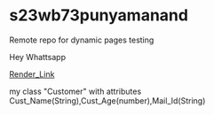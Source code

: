 # s23wb73punyamanand
Remote repo for dynamic pages testing

Hey Whattsapp

[Render_Link](https://s23db73punyamanand.onrender.com/)

my class "Customer"  with attributes Cust_Name(String),Cust_Age(number),Mail_Id(String)
